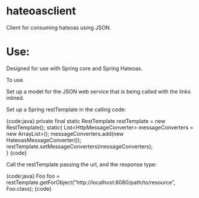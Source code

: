 hateoasclient
=============

Client for consuming hateoas using JSON.

Use:
====

Designed for use with Spring core and Spring Hateoas.

To use.

Set up a model for the JSON web service that is being called with the links inlined.

Set up a Spring restTemplate in the calling code:

{code:java}
    private final static RestTemplate restTemplate = new RestTemplate();
    static{
	    List<HttpMessageConverter<?>> messageConverters = new ArrayList<HttpMessageConverter<?>>();
	    messageConverters.add(new HateoasMessageConverter());
	    restTemplate.setMessageConverters(messageConverters);	
    }
{code}

Call the restTemplate passing the url, and the response type:

{code:java}
		Foo foo = 
				restTemplate.getForObject("http://localhost:8080/path/to/resource", 
						Foo.class);
{code}

